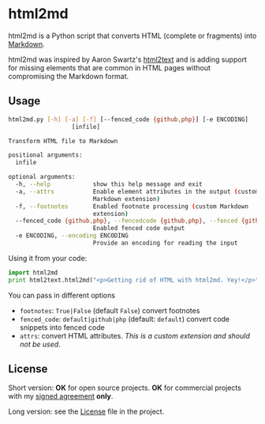 # html2md

html2md is a Python script that converts HTML (complete or fragments) into [Markdown][markdown].

html2md was inspired by Aaron Swartz's [html2text][html2text]
and is adding support for missing elements that are common in HTML pages
without compromising the Markdown format.

## Usage

```bash
html2md.py [-h] [-a] [-f] [--fenced_code {github,php}] [-e ENCODING]
                  [infile]

Transform HTML file to Markdown

positional arguments:
  infile

optional arguments:
  -h, --help            show this help message and exit
  -a, --attrs           Enable element attributes in the output (custom
                        Markdown extension)
  -f, --footnotes       Enabled footnote processing (custom Markdown
                        extension)
  --fenced_code {github,php}, --fencedcode {github,php}, --fenced {github,php}
                        Enabled fenced code output
  -e ENCODING, --encoding ENCODING
                        Provide an encoding for reading the input
```

Using it from your code:

```python
import html2md
print html2text.html2md("<p>Getting rid of HTML with html2md. Yey!</p>")
```

You can pass in different options

*   `footnotes`: `True|False` (default `False`) convert footnotes
*   `fenced_code`: `default|github|php` (default: `default`) convert code snippets into fenced code
*   `attrs`: convert HTML attributes. _This is a custom extension and should not be used_.



## License

Short version: **OK** for open source projects. **OK** for commercial projects with my [signed agreement](mailto:html2md@mypopescu.com) **only**.

Long version: see the [License](LICENSE.md) file in the project.

[markdown]: http://daringfireball.net/projects/markdown/
[html2text]: http://www.aaronsw.com/2002/html2text/
